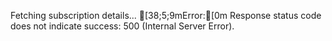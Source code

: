 Fetching subscription details...
[38;5;9mError:[0m Response status code does not indicate success: 500 (Internal Server 
Error).
